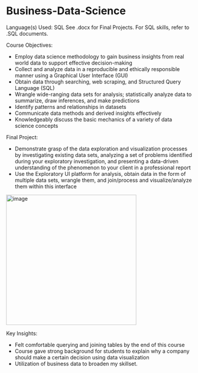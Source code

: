 # Business-Data-Science

Language(s) Used: SQL
See .docx for Final Projects. For SQL skills, refer to .SQL documents.

Course Objectives:
- Employ data science methodology to gain business insights from real world data to support effective decision-making
- Collect and analyze data in a reproducible and ethically responsible manner using a Graphical User Interface (GUI)
- Obtain data through searching, web scraping, and Structured Query Language (SQL)
- Wrangle wide-ranging data sets for analysis; statistically analyze data to summarize, draw inferences, and make predictions
- Identify patterns and relationships in datasets
- Communicate data methods and derived insights effectively
- Knowledgeably discuss the basic mechanics of a variety of data science concepts

Final Project:
- Demonstrate  grasp of the data exploration and visualization processes by investigating existing data sets, analyzing a set of problems identified during your exploratory
investigation, and presenting a data-driven understanding of the phenomenon to your client in a professional report
- Use the Exploratory UI platform for analysis, obtain data in the form of multiple data sets, wrangle them, and join/process and visualize/analyze them within this interface
<img width="352" alt="image" src="https://github.com/user-attachments/assets/7d1742db-f8ab-466d-a8c4-253155bb06bd" />

Key Insights:
- Felt comfortable querying and joining tables by the end of this course
- Course gave strong background for students to explain why a company should make a certain decision using data visualization
- Utilization of business data to broaden my skillset.


